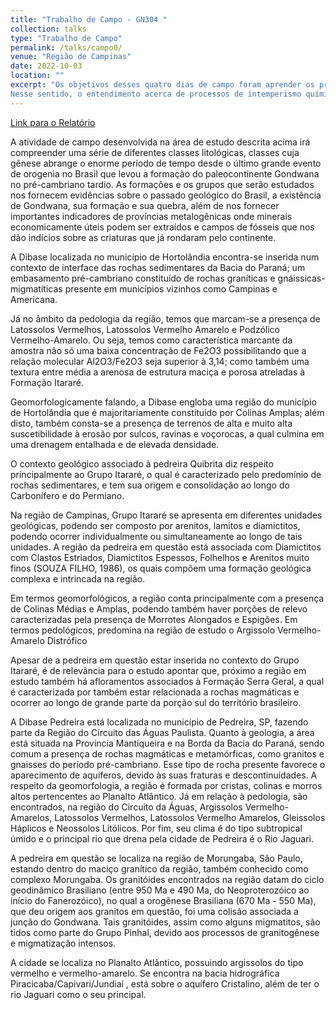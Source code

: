 ```yaml
---
title: "Trabalho de Campo - GN304 "
collection: talks
type: "Trabalho de Campo"
permalink: /talks/campo0/ 
venue: "Região de Campinas"
date: 2022-10-03
location: ""
excerpt: "Os objetivos desses quatro dias de campo foram aprender os procedimentos por trás de uma atividade de campo em geociências, a postura que um geólogo deve ter ao sair para desenvolver uma análise, os procedimentos para escolha e coleta de amostras, descrição de afloramentos, criação de mapas geológicos e estudo de feições mineralógicas, petrológicas, estruturais e geoquímicas. 
Nesse sentido, o entendimento acerca de processos de intemperismo químico, ambientes de reação e formação de produtos de alteração como o regolito e o seu saprólito se mostra essencial nesta disciplina, especialmente dentro de um contexto geológico tropical e intertropical como é o caso do Brasil, onde as condições de intemperismo podem atingir níveis extremos pelo grande índice pluviométrico encontrado ao longo de boa parte do país. Com base nisso, se torna também nosso grande objetivo, escrever um relatório com base no que foi observado, a fim de elaborarmos hipóteses sobre o que foi visto em campo, exercitarmos o hábito de pesquisa, buscando na extensa bibliografia sobre o assunto e aprendermos técnicas de mapeamento de feições superficiais e estruturais como falhas. Para que conseguissemos desenvolver análises geoquímicas com um grau maior de complexidade e sofisticação sem um contexto maior fornecido pelas disciplinas de petrologia, utilizamos uma instrumentação especial e que nos permitiu determinar a composição química de amostras de rochas frescas ou alteradas, neste sentido, aprendizados sobre a prática de preparação de amostras e como estudá-las em ambiente de laboratório também foi um dos propósitos do desenvolvimento do trabalho, juntamente com a compreensão dos padrões no desenvolvimento de relatórios dentro do campo das geociências. "
---
```


[Link para o Relatório](https://reysouza.github.io/geo/campo0.pdf)

A atividade de campo desenvolvida na área de estudo descrita acima irá compreender 
uma série de diferentes classes litológicas, classes cuja gênese abrange o enorme período de tempo desde o último grande evento de orogenia no Brasil que levou a formação do paleocontinente Gondwana no pré-cambriano tardio. As formações e os grupos que serão estudados nos fornecem evidências sobre o passado geológico do Brasil, a existência de Gondwana, sua formação e sua quebra, além de nos fornecer importantes indicadores de províncias metalogênicas onde minerais economicamente úteis podem ser extraídos e campos de fósseis que nos dão indícios sobre as criaturas que já rondaram pelo continente.

A Dibase localizada no município de Hortolândia encontra-se inserida num contexto de interface das rochas sedimentares da Bacia do Paraná; um embasamento pré-cambriano constituído de rochas graníticas e gnáissicas-migmatíticas presente em municípios vizinhos como Campinas e Americana. 

Já no âmbito da pedologia da região, temos que marcam-se a presença de Latossolos Vermelhos, Latossolos Vermelho Amarelo e Podzólico Vermelho-Amarelo. Ou seja, temos como característica marcante da amostra não só uma baixa concentração de Fe2O3 possibilitando que a relação molecular Al2O3/Fe2O3 seja superior à 3,14; como também uma textura entre média a arenosa de estrutura maciça e porosa atreladas à Formação Itararé.

Geomorfologicamente falando, a Dibase engloba uma região do município de Hortolândia que é majoritariamente constituído por Colinas Amplas; além disto, também consta-se a presença de terrenos de alta e muito alta suscetibilidade à erosão por sulcos, ravinas e voçorocas, a qual culmina em uma drenagem entalhada e de elevada densidade.

O contexto geológico associado à pedreira Quibrita diz respeito principalmente ao Grupo Itararé, o qual é caracterizado pelo predomínio de rochas sedimentares, e tem sua origem e consolidação ao longo do Carbonífero e do Permiano.

Na região de Campinas, Grupo Itararé se apresenta em diferentes unidades geológicas, podendo ser composto por arenitos, lamitos e diamictitos, podendo ocorrer individualmente ou simultaneamente ao longo de tais unidades. A região da pedreira em questão está associada com Diamictitos com Clastos Estriados, Diamictitos Espessos, Folhelhos e Arenitos muito finos (SOUZA FILHO, 1986), os quais compõem uma formação geológica complexa e intrincada na região.

Em termos geomorfológicos, a região conta principalmente com a presença de Colinas Médias e Amplas, podendo também haver porções de relevo caracterizadas pela presença de Morrotes Alongados e Espigões. Em termos pedológicos, predomina na região de estudo o Argissolo Vermelho-Amarelo Distrófico

Apesar de a pedreira em questão estar inserida no contexto do Grupo Itararé, é de relevância para o estudo apontar que, próximo a região em estudo também há afloramentos associados à Formação Serra Geral, a qual é caracterizada por também estar relacionada a rochas magmáticas e ocorrer ao longo de grande parte da porção sul do território brasileiro.

A Dibase Pedreira está localizada no município de Pedreira, SP, fazendo parte da Região do Circuito das Águas Paulista. 
Quanto à geologia, a área está situada na Província Mantiqueira e na Borda da Bacia do Paraná, sendo comum a presença de rochas magmáticas e metamórficas, como granitos e gnaisses do período pré-cambriano. Esse tipo de rocha presente favorece o aparecimento de aquíferos, devido às suas fraturas e descontinuidades. A respeito da geomorfologia, a região é formada por cristas, colinas e morros altos pertencentes ao Planalto Atlântico. Já em relação à pedologia, são encontrados, na região do Circuito da Águas, Argissolos Vermelho-Amarelos, Latossolos Vermelhos, Latossolos Vermelho Amarelos, Gleissolos Háplicos e Neossolos Litólicos. Por fim, seu clima é do tipo subtropical úmido e o principal rio que drena pela cidade de Pedreira é o Rio Jaguari.

A pedreira em questão se localiza na região de Morungaba, São Paulo, estando dentro do maciço granítico da região, também conhecido como complexo Morungaba. Os granitóides encontrados na região datam do ciclo geodinâmico Brasiliano (entre 950 Ma e 490 Ma, do Neoproterozóico ao início do Fanerozóico), no qual a orogênese Brasiliana (670 Ma - 550 Ma), que deu origem aos granitos em questão, foi uma colisão associada a junção do Gondwana. Tais granitóides, assim como alguns migmatitos, são tidos como parte do Grupo Pinhal, devido aos processos de granitogênese e migmatização intensos.

A cidade se localiza no Planalto Atlântico, possuindo argissolos do tipo vermelho e vermelho-amarelo. Se encontra na bacia hidrográfica Piracicaba/Capivari/Jundiaí , está sobre o aquífero Cristalino, além de ter o rio Jaguari como o seu principal.
